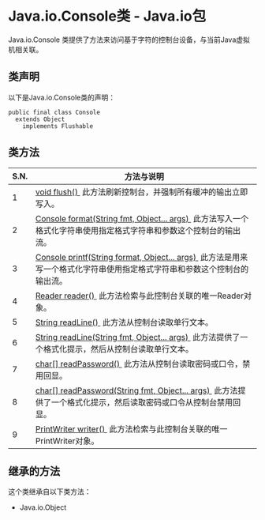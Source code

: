 # Java.io.Console类 - Java.io包

Java.io.Console 类提供了方法来访问基于字符的控制台设备，与当前Java虚拟机相关联。

## 类声明

以下是Java.io.Console类的声明：

```
public final class Console
  extends Object
    implements Flushable
```

## 类方法

| S.N. | 方法与说明 |
| --- | --- |
| 1 | [void flush() ](http://www.yiibai.com/java/io/console_flush.html) 此方法刷新控制台，并强制所有缓冲的输出立即写入。 |
| 2 | [Console format(String fmt, Object... args) ](http://www.yiibai.com/java/io/console_format.html) 此方法写入一个格式化字符串使用指定格式字符串和参数这个控制台的输出流。 |
| 3 | [Console printf(String format, Object... args) ](http://www.yiibai.com/java/io/console_printf.html) 此方法是用来写一个格式化字符串使用指定格式字符串和参数这个控制台的输出流。 |
| 4 | [Reader reader() ](http://www.yiibai.com/java/io/console_reader.html) 此方法检索与此控制台关联的唯一Reader对象。 |
| 5 | [String readLine() ](http://www.yiibai.com/java/io/console_readline.html) 此方法从控制台读取单行文本。 |
| 6 | [String readLine(String fmt, Object... args) ](http://www.yiibai.com/java/io/console_readline_formatted.html) 此方法提供了一个格式化提示，然后从控制台读取单行文本。 |
| 7 | [char[] readPassword() ](http://www.yiibai.com/java/io/console_readpassword.html) 此方法从控制台读取密码或口令，禁用回显。 |
| 8 | [char[] readPassword(String fmt, Object... args) ](http://www.yiibai.com/java/io/console_readpassword_formatted.html) 此方法提供了一个格式化提示，然后读取密码或口令从控制台禁用回显。 |
| 9 | [PrintWriter writer() ](http://www.yiibai.com/java/io/console_writer.html) 此方法检索与此控制台关联的唯一PrintWriter对象。 |

## 继承的方法

这个类继承自以下类方法：

*   Java.io.Object

